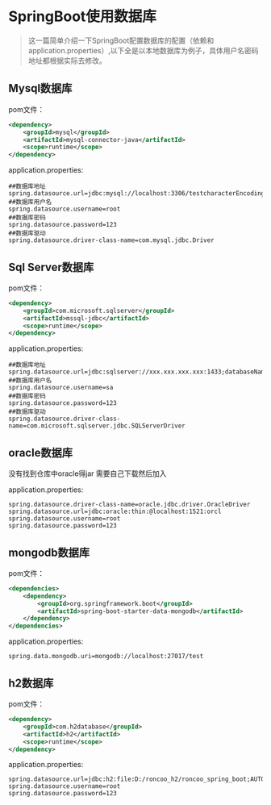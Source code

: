 # SpringBoot使用数据库

> 这一篇简单介绍一下SpringBoot配置数据库的配置（依赖和application.properties）,以下全是以本地数据库为例子，具体用户名密码地址都根据实际去修改。

## Mysql数据库

pom文件：

```xml
<dependency>
	<groupId>mysql</groupId>
	<artifactId>mysql-connector-java</artifactId>
	<scope>runtime</scope>
</dependency>
```

application.properties:

```properties
##数据库地址
spring.datasource.url=jdbc:mysql://localhost:3306/testcharacterEncoding=utf8&useSSL=false
##数据库用户名
spring.datasource.username=root
##数据库密码
spring.datasource.password=123
##数据库驱动
spring.datasource.driver-class-name=com.mysql.jdbc.Driver
```

## Sql Server数据库

pom文件：

```xml
<dependency>
    <groupId>com.microsoft.sqlserver</groupId>
    <artifactId>mssql-jdbc</artifactId>
    <scope>runtime</scope>
</dependency>
```

application.properties:

```properties
##数据库地址
spring.datasource.url=jdbc:sqlserver://xxx.xxx.xxx.xxx:1433;databaseName=dev
##数据库用户名
spring.datasource.username=sa
##数据库密码
spring.datasource.password=123
##数据库驱动
spring.datasource.driver-class-name=com.microsoft.sqlserver.jdbc.SQLServerDriver
```

## oracle数据库

没有找到仓库中oracle得jar 需要自己下载然后加入

application.properties:

```properties
spring.datasource.driver-class-name=oracle.jdbc.driver.OracleDriver
spring.datasource.url=jdbc:oracle:thin:@localhost:1521:orcl
spring.datasource.username=root
spring.datasource.password=123
```

## mongodb数据库

pom文件：

```xml
<dependencies>
	<dependency> 
	    <groupId>org.springframework.boot</groupId>
	    <artifactId>spring-boot-starter-data-mongodb</artifactId>
	</dependency> 
</dependencies>
```

application.properties:

```properties
spring.data.mongodb.uri=mongodb://localhost:27017/test
```

## h2数据库

pom文件：

```xml
<dependency>
    <groupId>com.h2database</groupId>
    <artifactId>h2</artifactId>
    <scope>runtime</scope>
</dependency>
```

application.properties:

```properties
spring.datasource.url=jdbc:h2:file:D:/roncoo_h2/roncoo_spring_boot;AUTO_SERVER=TRUE;DBCLOSE_ON_EXIT=FALSE
spring.datasource.username=root
spring.datasource.password=123
```